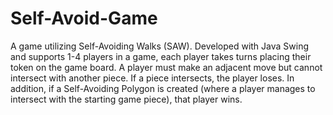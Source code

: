 # Self-Avoid-Game
A game utilizing Self-Avoiding Walks (SAW). Developed with Java Swing and supports 1-4 players in a game, each player takes turns placing their token on the game board. A player must make an adjacent move but cannot intersect with another piece. If a piece intersects, the player loses. In addition, if a Self-Avoiding Polygon is created (where a player manages to intersect with the starting game piece), that player wins.
